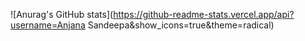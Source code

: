 ![Anurag's GitHub stats](https://github-readme-stats.vercel.app/api?username=Anjana Sandeepa&show_icons=true&theme=radical)
